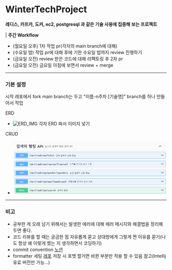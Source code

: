 # WinterTechProject
**레디스, 카프카, 도커, ec2, postgresql 과 같은 기술 사용에 집중해 보는 프로젝트**

| **주간 Workflow**

* (월요일 오후) 1차 작업 pr(각자의 main branch에 대해)
* (수요일 밤) 작업 pr에 대해 후에 기한 수요일 밤까지 review 진행하기
* (금요일 오전) review 받은 코드에 대해 리팩토링 후 2차 pr
* (금요일 오전) 금요일 아침에 보면서 review + merge

---
### 기본 설정
시작 레포에서 fork
main branch는 두고 "이름-n주차 [기술명]" branch를 하나 만들어서 작업

ERD
 - ![ERD_IMG]() 각자 ERD 짜서 이미지 넣기


CRUD
 - ![실시간 검색어 랭킹 api](./img/searchranking-api.png)

---

### 비고
  - 공부한 게 오래 남기 위해서는 발생한 에러에 대해 에러 메시지와 해결법을 정리해두면 좋다.
  - 코드 리뷰를 할 때는 궁금한 점 자유롭게 묻고 상대방에게 그렇게 짠 이유를 묻기(나도 항상 왜 이렇게 짰는 지 생각하면서 코딩하기)
  - commit convention [노션](https://bow-snail-89d.notion.site/Convention-8763cd0df1174421be5fcaae6090444e)
  - formatter 세팅 [레포](https://github.com/naver/hackday-conventions-java/tree/master) 저장 시 포맷 할거면 바뀐 부분만 적용 할 수 있음 참고(Intellij 유료 버전만 가능...)
